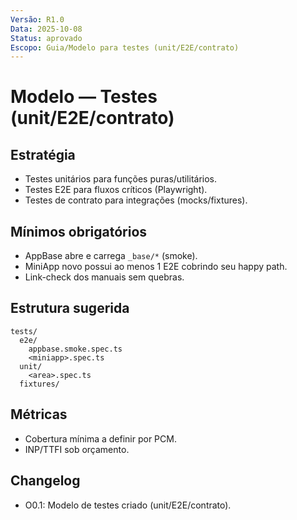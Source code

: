 ```yaml
---
Versão: R1.0
Data: 2025-10-08
Status: aprovado
Escopo: Guia/Modelo para testes (unit/E2E/contrato)
---
```

# Modelo — Testes (unit/E2E/contrato)

## Estratégia
- Testes unitários para funções puras/utilitários.
- Testes E2E para fluxos críticos (Playwright).
- Testes de contrato para integrações (mocks/fixtures).

## Mínimos obrigatórios
- AppBase abre e carrega `_base/*` (smoke).
- MiniApp novo possui ao menos 1 E2E cobrindo seu happy path.
- Link-check dos manuais sem quebras.

## Estrutura sugerida
```
tests/
  e2e/
    appbase.smoke.spec.ts
    <miniapp>.spec.ts
  unit/
    <area>.spec.ts
  fixtures/
```

## Métricas
- Cobertura mínima a definir por PCM.
- INP/TTFI sob orçamento.



## Changelog
- O0.1: Modelo de testes criado (unit/E2E/contrato).
